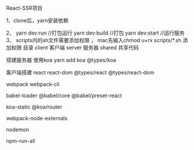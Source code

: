 React-SSR项目

1、clone后，yarn安装依赖

2、 yarn dev:run //打包运行
    yarn dev:build //打包
    yarn dev:start //运行服务
3、 scripts内的sh文件需要添加权限 ， mac先输入chmod u+rx scripts/*.sh 添加权限
目录
    client 客户端
    server 服务器
    shared 共享代码

搭建服务器 使用koa yarn add koa @types/koa

客户端搭建 react react-dom @types/react @types/react-dom

webpack webpack-cli

babel-loader @babel/core @babel/preset-react

koa-static @koa/router

webpack-node-externals

nodemon

npm-run-all
